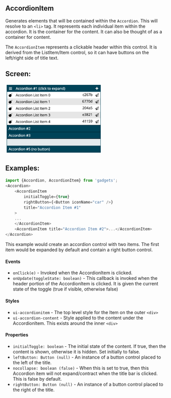 <a name="module_AccordionItem"></a>

## AccordionItem
Generates elements that will be contained within the `Accordion`.  This
will resolve to an `<li>` tag.  It represents each individual item
within the accordion.  It is the container for the content.  It can
also be thought of as a container for content.

The `AccordionItem` represents a clickable header within this control.
It is derived from the ListItem/Item control, so it can have
buttons on the left/right side of title text.

## Screen:
<img src="https://github.com/jmquigley/gadgets/blob/master/images/accordion.png" width="60%" />

## Examples:

```javascript
import {Accordion, AccordionItem} from 'gadgets';
<Accordion>
    <AccordionItem
        initialToggle={true}
        rightButton={<Button iconName="car" />}
        title="Accordion Item #1"
    >
    ...
    </AccordionItem>
    <AccordionItem title="Accordion Item #2">...</AccordionItem>
</Accordion>
```

This example would create an accordion control with two items.  The first
item would be expanded by default and contain a right button control.

#### Events
- `onClick(e)` - Invoked when the AccordionItem is clicked.
- `onUpdate(toggleState: boolean)` - This callback is invoked when the header
portion of the AccordionItem is clicked.  It is given the current state of
the toggle (true if visible, otherwise false)

#### Styles
- `ui-accordionitem` - The top level style for the Item on the outer `<div>`
- `ui-accordion-content` - Style applied to the content under the
AccordionItem. This exists around the inner `<div>`

#### Properties
- `initialToggle: boolean` - The initial state of the content.  If true, then
the content is shown, otherwise it is hidden.  Set initially to false.
- `leftButton: Button (null)` - An instance of a button control placed to the
left of the title.
- `nocollapse: boolean (false)` - When this is set to true, then this
Accordion item will not expand/contract when the title bar is clicked.  This
is false by default.
- `rightButton: Button (null)` - An instance of a button control placed to
the right of the title.

